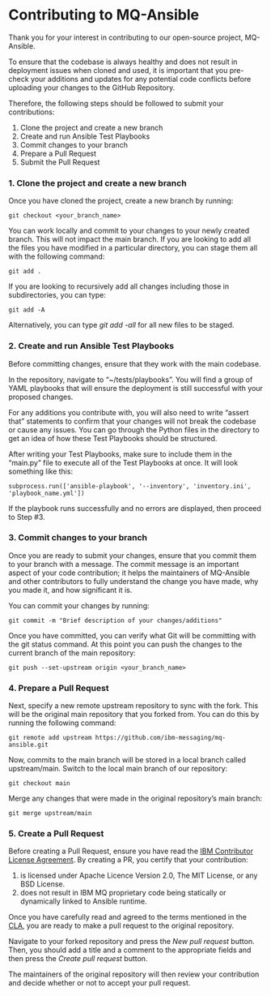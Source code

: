 # Contributing to MQ-Ansible 

Thank you for your interest in contributing to our open-source project, MQ-Ansible. 

To ensure that the codebase is always healthy and does not result in deployment issues when cloned and used, it is important that you pre-check your additions and updates for any potential code conflicts before uploading your changes to the GitHub Repository. 

Therefore, the following steps should be followed to submit your contributions: 

1. Clone the project and create a new branch 
2. Create and run Ansible Test Playbooks
3. Commit changes to your branch
4. Prepare a Pull Request 
5. Submit the Pull Request 


### 1. Clone the project and create a new branch 

Once you have cloned the project, create a new branch by running: 

```
git checkout <your_branch_name> 
```

You can work locally and commit to your changes to your newly created branch. This will not impact the main branch. If you are looking to add all the files you have modified in a particular directory, you can stage them all with the following command:

```
git add . 
```

If you are looking to recursively add all changes including those in subdirectories, you can type: 

```
git add -A 
```

Alternatively, you can type _git add -all_ for all new files to be staged. 

### 2. Create and run Ansible Test Playbooks

Before committing changes, ensure that they work with the main codebase. 

In the repository, navigate to “~/tests/playbooks”. You will find a group of YAML playbooks that will ensure the deployment is still successful with your proposed changes. 

For any additions you contribute with, you will also need to write “assert that” statements to confirm that your changes will not break the codebase or cause any issues. You can go through the Python files in the directory to get an idea of how these Test Playbooks should be structured.

After writing your Test Playbooks, make sure to include them in the “main.py” file to execute all of the Test Playbooks at once. It will look something like this: 

```
subprocess.run(['ansible-playbook', '--inventory', 'inventory.ini', 'playbook_name.yml']) 
```

If the playbook runs successfully and no errors are displayed, then proceed to Step #3. 

### 3. Commit changes to your branch 

Once you are ready to submit your changes, ensure that you commit them to your branch with a message. The commit message is an important aspect of your code contribution; it helps the maintainers of MQ-Ansible and other contributors to fully understand the change you have made, why you made it, and how significant it is. 

You can commit your changes by running: 

```
git commit -m "Brief description of your changes/additions"
```

Once you have committed, you can verify what Git will be committing with the git status command.  At this point you can push the changes to the current branch of the main repository: 

```
git push --set-upstream origin <your_branch_name> 
```

### 4. Prepare a Pull Request 

Next, specify a new remote upstream repository to sync with the fork. This will be the original main repository that you forked from. You can do this by running the following command: 

```
git remote add upstream https://github.com/ibm-messaging/mq-ansible.git
```

Now, commits to the main branch will be stored in a local branch called upstream/main. Switch to the local main branch of our repository: 

```
git checkout main 
```

Merge any changes that were made in the original repository’s main branch:

```
git merge upstream/main
```

### 5. Create a Pull Request 

Before creating a Pull Request, ensure you have read the [IBM Contributor License Agreement](CLA.md). By creating a PR, you certify that your contribution:
1. is licensed under Apache Licence Version 2.0, The MIT License, or any BSD License.
2. does not result in IBM MQ proprietary code being statically or dynamically linked to Ansible runtime.

Once you have carefully read and agreed to the terms mentioned in the [CLA](CLA.md), you are ready to make a pull request to the original repository.

Navigate to your forked repository and press the _New pull request_ button. Then, you should add a title and a comment to the appropriate fields and then press the _Create pull request_ button.

The maintainers of the original repository will then review your contribution and decide whether or not to accept your pull request.
 
